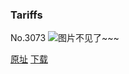 ### Tariffs
No.3073
![图片不见了~~~](https://imgs.xkcd.com/comics/tariffs.png)

[原址](https://xkcd.com//3073) [下载](https://imgs.xkcd.com/comics/tariffs.png)

